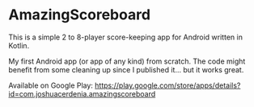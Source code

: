# AmazingScoreboard

This is a simple 2 to 8-player score-keeping app for Android written in Kotlin.

My first Android app (or app of any kind) from scratch. The code might benefit from some cleaning up since I published it... but it works great.

Available on Google Play: https://play.google.com/store/apps/details?id=com.joshuacerdenia.amazingscoreboard
